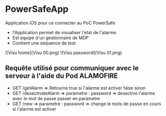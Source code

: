 # PowerSafeApp
Application iOS pour ce connecter au PoC PowerSafe

* l'Application permet de visualiser l'etat de l'alarme.
* Est equipé d'un gestionnaire de MDP 
* Contient une séquence de test


![Visu home](Visu 00.png)
![Visu password](Visu 01.png)

## Requête utilisé pour communiquer avec le serveur à l'aide du Pod **ALAMOFIRE**
- GET /getAlarm => Retourne true si l'alarme est activer false sinon
- GET /desactivateAlarm => parametre : password => desactive l'alarme avec le mot de passe passer en parametre
- GET /new => parametre : password => change le mots de passe en cours si l'alarme est activer
